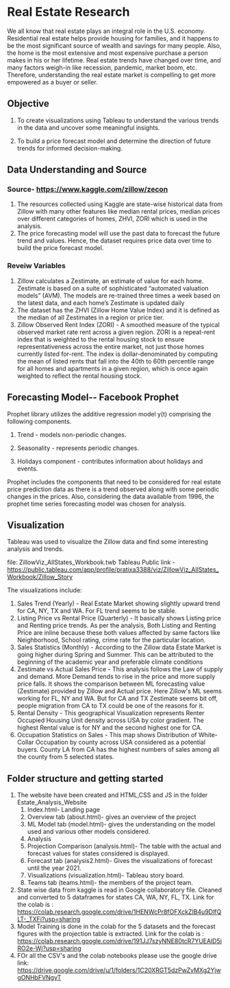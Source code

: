 # Real Estate Research

We all know that real estate plays an integral role in the U.S. economy. Residential real estate helps provide housing for families, and it happens to be the most significant source of wealth and savings for many people. Also, the home is the most extensive and most expensive purchase a person makes in his or her lifetime. Real estate trends have changed over time, and many factors weigh-in like recession, pandemic, market boom, etc. Therefore, understanding the real estate market is compelling to get more empowered as a buyer or seller.

## Objective

1. To create visualizations using Tableau to understand the various trends in the data and uncover some meaningful insights.

2. To build a price forecast model and determine the direction of future trends for informed decision-making.

## Data Understanding and Source

### Source- https://www.kaggle.com/zillow/zecon

1. The resources collected using Kaggle are state-wise historical data from Zillow with many other features like median rental prices, median prices over different categories of homes, ZHVI, ZORI which is used in the analysis.
2. The price forecasting model will use the past data to forecast the future trend and values. Hence, the dataset requires price data over time to build the price forecast model.

### Reveiw Variables

1. Zillow calculates a Zestimate, an estimate of value for each home. Zestimate is based on a suite of sophisticated “automated valuation models” (AVM). The models are re-trained three times a week based on the latest data, and each home’s Zestimate is updated daily
2. The dataset has the ZHVI (Zillow Home Value Index) and it is defined as the median of all Zestimates in a region or price tier.
3. Zillow Observed Rent Index (ZORI) - A smoothed measure of the typical observed market rate rent across a given region. ZORI is a repeat-rent index that is weighted to the rental housing stock to ensure representativeness across the entire market, not just those homes currently listed for-rent. The index is dollar-denominated by computing the mean of listed rents that fall into the 40th to 60th percentile range for all homes and apartments in a given region, which is once again weighted to reflect the rental housing stock.

## Forecasting Model-- Facebook Prophet

Prophet library utilizes the additive regression model y(t) comprising the following components.

1. Trend - models non-periodic changes.

2. Seasonality - represents periodic changes.

3. Holidays component - contributes information about holidays and events.

Prophet includes the components that need to be considered for real estate price prediction data as there is a trend observed along with some periodic changes in the prices. Also, considering the data available from 1996, the prophet time series forecasting model was chosen for analysis.

## Visualization

Tableau was used to visualize the Zillow data and find some interesting analysis and trends. 

file: ZillowViz_AllStates_Workbook.twb
Tableau Public link - https://public.tableau.com/app/profile/pratixa3388/viz/ZillowViz_AllStates_Workbook/Zillow_Story

The visualizations include:
1. Sales Trend (Yearly) - Real Estate Market showing slightly upward trend for CA, NY, TX and WA. For FL trend seems to be stable.
2. Listing Price vs Rental Price (Quarterly) - It basically shows Listing price and Renting price trends. As per the analysis, Both Listing and Renting Price are inline because these both values affected by same factors like Neighborhood, School rating, crime rate for the particular location.
3. Sales Statistics (Monthly) - According to the Zillow data Estate Market is going higher during Spring and Summer. This can be attributed to the beginning of the academic year and preferable climate conditions
4. Zestimate vs Actual Sales Price - This analysis follows the Law of supply and demand. More Demand tends to rise in the price and more supply price falls. It shows the comparison between ML forecasting value (Zestimate) provided by Zillow and Actual price. Here Zillow's ML seems working for FL, NY and WA. But for CA and TX Zestimate seems bit off, people migration from CA to TX could be one of the reasons for it.
5. Rental Density - This geographical Visualization represents Renter Occupied Housing Unit density across USA by color gradient. The highest Rental value is for NY and the second highest one for CA.
6. Occupation Statistics on Sales - This map shows Distribution of White-Collar Occupation by county across USA considered as a potential buyers. County LA from CA has the highest numbers of sales among all the county from 5 selected states.


## Folder structure and getting started

1. The website have been created and HTML,CSS and JS in the folder Estate_Analysis_Website
    1. Index.html- Landing page
    2. Overview tab (about.html)- gives an overview of the project
    3. ML Model tab (model.html)- gives the understanding on the model used and various other models considered.
    4. Analysis
      1. Projection Comparison (analysis.html)- The table with the actual and forecast values for states considered is displayed.
      2. Forecast tab (analysis2.html)- Gives the visualizations of forecast until the year 2021.
    5. Visualizations (visualization.html)- Tableau story board.
    6. Teams tab (teams.html)- the members of the project team.
2. State wise data from kaggle is read in Google collaboratory file. Cleaned and converted to 5 dataframes for states CA, WA, NY, FL, TX. Link for the colab is : https://colab.research.google.com/drive/1HENWcPr8fOFXckZIB4u9DlfQLT-_TXFi?usp=sharing
3. Model Training is done in the colab for the 5 datasets and the forecast figures with the projection table is extracted. Link for the colab is : https://colab.research.google.com/drive/191JJ7szyNNE80tcR7YUEAlD5iRO2e-Wj?usp=sharing
4. FOr all the CSV's and the colab notebooks please use the google drive link: https://drive.google.com/drive/u/1/folders/1C20XRGT5dzPwZvMXg2YjwgONHbFVNgyT






